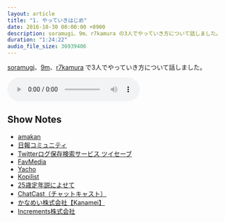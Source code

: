 ```yaml
---
layout: article
title: "1. やっていきはじめ"
date: 2016-10-30 00:00:00 +0900
description: soramugi、9m、r7kamura の3人でやっていき方について話しました。
duration: "1:24:22"
audio_file_size: 36939406
---
```


[soramugi](https://twitter.com/soramugi)、[9m](https://twitter.com/9m)、[r7kamura](https://twitter.com/r7kamura) で3人でやっていき方について話しました。

<audio preload="auto" controls="" src="/audio/2016-10-30-yatteiki-first.mp3"></audio>

## Show Notes

- [amakan](https://amakan.net/)
- [日報コミュニティ](https://nippo.wikihub.io/)
- [Twitterログ保存検索サービス ツイセーブ](http://twisave.com/)
- [FavMedia](https://www.favmedia.me/)
- [Yacho](https://yacho.club/)
- [Kopilist](https://kopilist.com/)
- [25歳定年説によせて](http://r7kamura.hatenablog.com/entry/2014/12/21/181831)
- [ChatCast（チャットキャスト）](https://chatca.st/)
- [かなめい株式会社【Kanamei】](http://kanamei.co.jp/)
- [Increments株式会社](http://increments.co.jp/)
